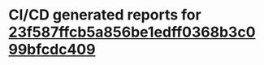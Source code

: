 # CI/CD generated reports for [23f587ffcb5a856be1edff0368b3c099bfcdc409](https://github.com/hydephp/develop/commit/23f587ffcb5a856be1edff0368b3c099bfcdc409)

